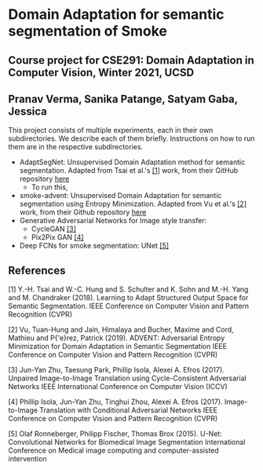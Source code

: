 # Domain Adaptation for semantic segmentation of Smoke
## Course project for CSE291: Domain Adaptation in Computer Vision, Winter 2021, UCSD
## Pranav Verma, Sanika Patange, Satyam Gaba, Jessica

This project consists of multiple experiments, each in their own subdirectories. We describe each of them briefly. Instructions on how to run them are in the respective subdirectories.

- AdaptSegNet: Unsupervised Domain Adaptation method for semantic segmentation. Adapted from Tsai et al.'s [[1]](#1) work, from their GitHub repository [here](https://github.com/wasidennis/AdaptSegNet)
    - To run this, 
- smoke-advent: Unsupervised Domain Adaptation for semantic segmentation using Entropy Minimization. Adapted from Vu et al.'s [[2]](#2) work, from their Github repository [here](https://github.com/valeoai/ADVENT) 
- Generative Adversarial Networks for Image style transfer:
  - CycleGAN [[3]](#3)
  - Pix2Pix GAN [[4]](#4)
- Deep FCNs for smoke segmentation: UNet [[5]](#5)




## References
<a id="1">[1]</a> 
Y.-H. Tsai and W.-C. Hung and S. Schulter and K. Sohn and M.-H. Yang and M. Chandraker (2018).
Learning to Adapt Structured Output Space for Semantic Segmentation.
IEEE Conference on Computer Vision and Pattern Recognition (CVPR)

<a id="2">[2]</a> 
Vu, Tuan-Hung and Jain, Himalaya and Bucher, Maxime and Cord, Mathieu and P{\'e}rez, Patrick (2019).
ADVENT: Adversarial Entropy Minimization for Domain Adaptation in Semantic Segmentation
IEEE Conference on Computer Vision and Pattern Recognition (CVPR)

<a id="3">[3]</a> 
Jun-Yan Zhu, Taesung Park, Phillip Isola, Alexei A. Efros (2017).
Unpaired Image-to-Image Translation using Cycle-Consistent Adversarial Networks
IEEE International Conference on Computer Vision (ICCV)

<a id="4">[4]</a> 
Phillip Isola, Jun-Yan Zhu, Tinghui Zhou, Alexei A. Efros (2017).
Image-to-Image Translation with Conditional Adversarial Networks
IEEE Conference on Computer Vision and Pattern Recognition (CVPR)

<a id="5">[5]</a> 
Olaf Ronneberger, Philipp Fischer, Thomas Brox (2015).
U-Net: Convolutional Networks for Biomedical Image Segmentation
International Conference on Medical image computing and computer-assisted intervention



